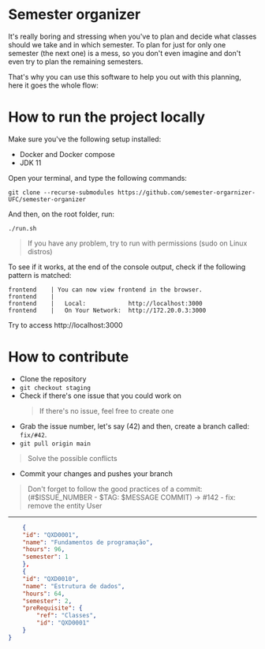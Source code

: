 # Semester organizer

It's really boring and stressing when you've to plan and decide what classes should we take and in which semester. To plan for just for only one semester (the next one) is a mess, so you don't even imagine and don't even try to plan the remaining semesters. 

That's why you can use this software to help you out with this planning, here it goes the whole flow:

# How to run the project locally

Make sure you've the following setup installed:

- Docker and Docker compose
- JDK 11

Open your terminal, and type the following commands:

```console
git clone --recurse-submodules https://github.com/semester-orgarnizer-UFC/semester-organizer
```

And then, on the root folder, run:

```console
./run.sh
```

> If you have any problem, try to run with permissions (sudo on Linux distros)

To see if it works, at the end of the console output, check if the following pattern is matched:

```console
frontend    | You can now view frontend in the browser.
frontend    |
frontend    |   Local:            http://localhost:3000
frontend    |   On Your Network:  http://172.20.0.3:3000
```

Try to access http://localhost:3000

# How to contribute

- Clone the repository
- `git checkout staging`
- Check if there's one issue that you could work on
  > If there's no issue, feel free to create one
- Grab the issue number, let's say (42) and then, create a branch called: `fix/#42`.
- `git pull origin main`
> Solve the possible conflicts
- Commit your changes and pushes your branch
> Don't forget to follow the good practices of a commit: (#$ISSUE_NUMBER - $TAG: $MESSAGE COMMIT) -> #142 - fix: remove the entity User
---


```json
    {
    "id": "QXD0001",
    "name": "Fundamentos de programação",
    "hours": 96,
    "semester": 1
    },
    {
    "id": "QXD0010",
    "name": "Estrutura de dados",
    "hours": 64,
    "semester": 2,
    "preRequisite": {
        "ref": "Classes",
        "id": "QXD0001"
    }
}
```
